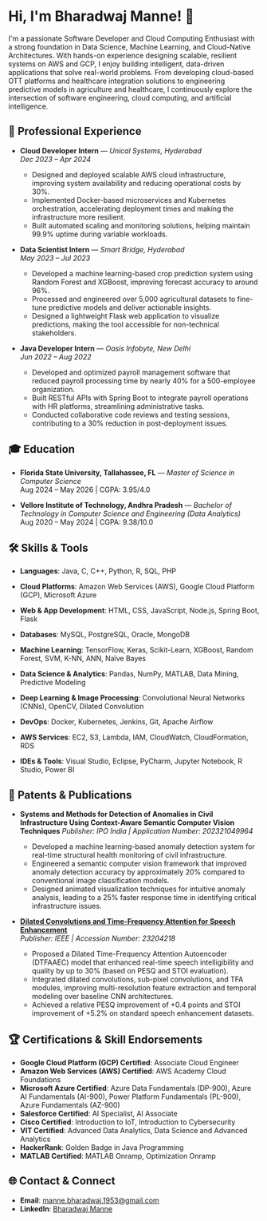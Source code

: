 # Hi, I'm Bharadwaj Manne! 👋

I'm a passionate Software Developer and Cloud Computing Enthusiast with a strong foundation in Data Science, Machine Learning, and Cloud-Native Architectures. With hands-on experience designing scalable, resilient systems on AWS and GCP, I enjoy building intelligent, data-driven applications that solve real-world problems. From developing cloud-based OTT platforms and healthcare integration solutions to engineering predictive models in agriculture and healthcare, I continuously explore the intersection of software engineering, cloud computing, and artificial intelligence.

## 💼 Professional Experience

- **Cloud Developer Intern** — *Unical Systems, Hyderabad*  
  *Dec 2023 – Apr 2024*  
  - Designed and deployed scalable AWS cloud infrastructure, improving system availability and reducing operational costs by 30%.  
  - Implemented Docker-based microservices and Kubernetes orchestration, accelerating deployment times and making the infrastructure more resilient.  
  - Built automated scaling and monitoring solutions, helping maintain 99.9% uptime during variable workloads.

- **Data Scientist Intern** — *Smart Bridge, Hyderabad*  
  *May 2023 – Jul 2023*  
  - Developed a machine learning-based crop prediction system using Random Forest and XGBoost, improving forecast accuracy to around 96%.  
  - Processed and engineered over 5,000 agricultural datasets to fine-tune predictive models and deliver actionable insights.  
  - Designed a lightweight Flask web application to visualize predictions, making the tool accessible for non-technical stakeholders.

- **Java Developer Intern** — *Oasis Infobyte, New Delhi*  
  *Jun 2022 – Aug 2022*  
  - Developed and optimized payroll management software that reduced payroll processing time by nearly 40% for a 500-employee organization.  
  - Built RESTful APIs with Spring Boot to integrate payroll operations with HR platforms, streamlining administrative tasks.  
  - Conducted collaborative code reviews and testing sessions, contributing to a 30% reduction in post-deployment issues.
 
 ## 🎓 Education

- **Florida State University, Tallahassee, FL** — *Master of Science in Computer Science*  
  Aug 2024 – May 2026 | CGPA: 3.95/4.0

- **Vellore Institute of Technology, Andhra Pradesh** — *Bachelor of Technology in Computer Science and Engineering (Data Analytics)*  
  Aug 2020 – May 2024 | CGPA: 9.38/10.0
  

## 🛠️ Skills & Tools

- **Languages**: Java, C, C++, Python, R, SQL, PHP 

- **Cloud Platforms**: Amazon Web Services (AWS), Google Cloud Platform (GCP), Microsoft Azure

- **Web & App Development**: HTML, CSS, JavaScript, Node.js, Spring Boot, Flask

- **Databases**: MySQL, PostgreSQL, Oracle, MongoDB

- **Machine Learning**: TensorFlow, Keras, Scikit-Learn, XGBoost, Random Forest, SVM, K-NN, ANN, Naïve Bayes

- **Data Science & Analytics**: Pandas, NumPy, MATLAB, Data Mining, Predictive Modeling

- **Deep Learning & Image Processing**: Convolutional Neural Networks (CNNs), OpenCV, Dilated Convolution

- **DevOps**: Docker, Kubernetes, Jenkins, Git, Apache Airflow

- **AWS Services**: EC2, S3, Lambda, IAM, CloudWatch, CloudFormation, RDS

- **IDEs & Tools**: Visual Studio, Eclipse, PyCharm, Jupyter Notebook, R Studio, Power BI


## 📝 Patents & Publications

- **Systems and Methods for Detection of Anomalies in Civil Infrastructure Using Context-Aware Semantic Computer Vision Techniques**
  *Publisher: IPO India | Application Number: 202321049964*  
  - Developed a machine learning-based anomaly detection system for real-time structural health monitoring of civil infrastructure.  
  - Engineered a semantic computer vision framework that improved anomaly detection accuracy by approximately 20% compared to conventional image classification models.  
  - Designed animated visualization techniques for intuitive anomaly analysis, leading to a 25% faster response time in identifying critical infrastructure issues.

- [**Dilated Convolutions and Time-Frequency Attention for Speech Enhancement**](https://ieeexplore.ieee.org/abstract/document/10134924)<br>
  *Publisher: IEEE | Accession Number: 23204218*  
  - Proposed a Dilated Time-Frequency Attention Autoencoder (DTFAAEC) model that enhanced real-time speech intelligibility and quality by up to 30% (based on PESQ and STOI evaluation).  
  - Integrated dilated convolutions, sub-pixel convolutions, and TFA modules, improving multi-resolution feature extraction and temporal modeling over baseline CNN architectures.  
  - Achieved a relative PESQ improvement of +0.4 points and STOI improvement of +5.2% on standard speech enhancement datasets.

## 🏆 Certifications & Skill Endorsements

- **Google Cloud Platform (GCP) Certified**: Associate Cloud Engineer
- **Amazon Web Services (AWS) Certified**: AWS Academy Cloud Foundations
- **Microsoft Azure Certified**: Azure Data Fundamentals (DP-900), Azure AI Fundamentals (AI-900), Power Platform Fundamentals (PL-900), Azure Fundamentals (AZ-900)
- **Salesforce Certified**: AI Specialist, AI Associate
- **Cisco Certified**: Introduction to IoT, Introduction to Cybersecurity
- **VIT Certified**: Advanced Data Analytics, Data Science and Advanced Analytics
- **HackerRank**: Golden Badge in Java Programming
- **MATLAB Certified**: MATLAB Onramp, Optimization Onramp

## 🌐 Contact & Connect

- **Email**: manne.bharadwaj.1953@gmail.com
- **LinkedIn**: [Bharadwaj Manne](https://www.linkedin.com/in/bharadwaj-manne-711476249/)
